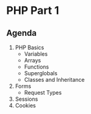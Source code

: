 # PHP Part 1

## Agenda

<ol>
    <li>
        PHP Basics
        <ul>
            <li>Variables</li>
            <li>Arrays</li>
            <li>Functions</li>
            <li>Superglobals</li>
            <li>Classes and Inheritance</li>
        </ul>
    </li>
    <li>
        Forms
        <ul>
            <li>Request Types</li>
        </ul>
    </li>
    <li>Sessions</li>
    <li>Cookies</li>
</ol>